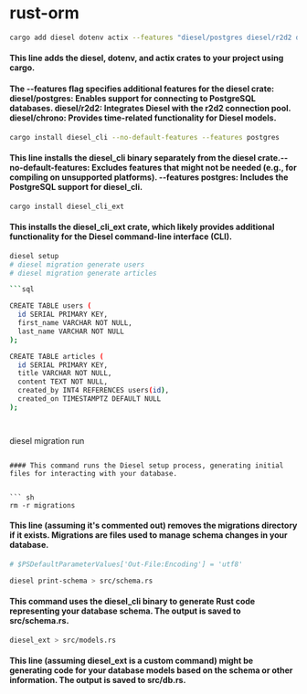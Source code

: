 # rust-orm

``` sh
cargo add diesel dotenv actix --features "diesel/postgres diesel/r2d2 diesel/chrono"

```

#### This line adds the diesel, dotenv, and actix crates to your project using cargo.
#### The --features flag specifies additional features for the diesel crate: diesel/postgres: Enables support for connecting to PostgreSQL databases. diesel/r2d2: Integrates Diesel with the r2d2 connection pool. diesel/chrono: Provides time-related functionality for Diesel models.


``` sh
cargo install diesel_cli --no-default-features --features postgres

```

#### This line installs the diesel_cli binary separately from the diesel crate.--no-default-features: Excludes features that might not be needed (e.g., for compiling on unsupported platforms). --features postgres: Includes the PostgreSQL support for diesel_cli.


``` sh
cargo install diesel_cli_ext

```

#### This installs the diesel_cli_ext crate, which likely provides additional functionality for the Diesel command-line interface (CLI).


``` sh
diesel setup
# diesel migration generate users
# diesel migration generate articles

```sql 

CREATE TABLE users (
  id SERIAL PRIMARY KEY,
  first_name VARCHAR NOT NULL,
  last_name VARCHAR NOT NULL
);

CREATE TABLE articles (
  id SERIAL PRIMARY KEY,
  title VARCHAR NOT NULL,
  content TEXT NOT NULL,
  created_by INT4 REFERENCES users(id),
  created_on TIMESTAMPTZ DEFAULT NULL
);




```


diesel migration run
```

#### This command runs the Diesel setup process, generating initial files for interacting with your database.


``` sh
rm -r migrations
```

#### This line (assuming it's commented out) removes the migrations directory if it exists. Migrations are files used to manage schema changes in your database.


``` sh
# $PSDefaultParameterValues['Out-File:Encoding'] = 'utf8'
```

``` sh
diesel print-schema > src/schema.rs
```

#### This command uses the diesel_cli binary to generate Rust code representing your database schema. The output is saved to src/schema.rs.


``` sh
diesel_ext > src/models.rs
```

#### This line (assuming diesel_ext is a custom command) might be generating code for your database models based on the schema or other information. The output is saved to src/db.rs.
